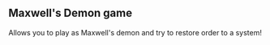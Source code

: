 ## Maxwell's Demon game

Allows you to play as Maxwell's demon and try to restore order to a system!
